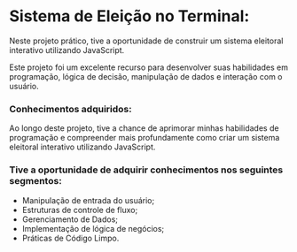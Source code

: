 # Sistema de Eleição no Terminal:

Neste projeto prático, tive a oportunidade de construir um sistema eleitoral interativo utilizando JavaScript.

Este projeto foi um excelente recurso para desenvolver suas habilidades em programação, lógica de decisão, manipulação de dados e interação com o usuário.

### Conhecimentos adquiridos:
Ao longo deste projeto, tive a chance de aprimorar minhas habilidades de programação e compreender mais profundamente como criar um sistema eleitoral interativo utilizando JavaScript.

### Tive a oportunidade de adquirir conhecimentos nos seguintes segmentos:

- Manipulação de entrada do usuário;
- Estruturas de controle de fluxo;
- Gerenciamento de Dados;
- Implementação de lógica de negócios;
- Práticas de Código Limpo.

